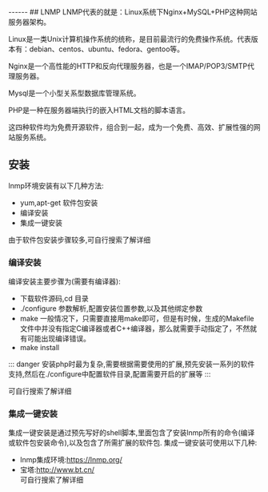 <head>
     <title>EasySwoole 入门教程|swoole 入门教程|Linux基础|Linux 防火墙</title>
     <meta name="keywords" content="EasySwoole 入门教程|swoole 入门教程|Linux基础|Linux 防火墙"/>
     <meta name="description" content="EasySwoole 入门教程|swoole 入门教程|Linux基础|Linux 防火墙"/>
</head>
---<head>---
## LNMP
LNMP代表的就是：Linux系统下Nginx+MySQL+PHP这种网站服务器架构。  

Linux是一类Unix计算机操作系统的统称，是目前最流行的免费操作系统。代表版本有：debian、centos、ubuntu、fedora、gentoo等。  

Nginx是一个高性能的HTTP和反向代理服务器，也是一个IMAP/POP3/SMTP代理服务器。  

Mysql是一个小型关系型数据库管理系统。    

PHP是一种在服务器端执行的嵌入HTML文档的脚本语言。  

这四种软件均为免费开源软件，组合到一起，成为一个免费、高效、扩展性强的网站服务系统。  


## 安装
lnmp环境安装有以下几种方法:
* yum,apt-get 软件包安装
* 编译安装
* 集成一键安装

由于软件包安装步骤较多,可自行搜索了解详细

### 编译安装
编译安装主要步骤为(需要有编译器):
* 下载软件源码,cd 目录
* ./configure 参数解析,配置安装位置参数,以及其他绑定参数
* make 一般情况下，只需要直接用make即可，但是有时候，生成的Makefile文件中并没有指定C编译器或者C++编译器，那么就需要手动指定了，不然就有可能出现编译错误。
* make install 

::: danger 
安装php时最为复杂,需要根据需要使用的扩展,预先安装一系列的软件支持,然后在./configure中配置软件目录,配置需要开启的扩展等
:::

可自行搜索了解详细
### 集成一键安装
集成一键安装是通过预先写好的shell脚本,里面包含了安装lnmp所有的命令(编译或软件包安装命令),以及包含了所需扩展的软件包.
集成一键安装可使用以下几种:
* lnmp集成环境:https://lnmp.org/   
* 宝塔:http://www.bt.cn/  
可自行搜索了解详细

